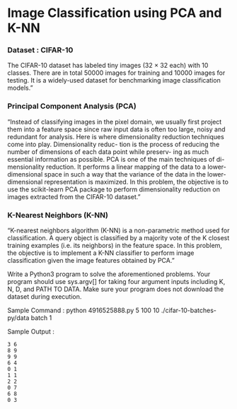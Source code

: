 # Image Classification using PCA and K-NN

### Dataset : CIFAR-10
The CIFAR-10 dataset has labeled tiny images (32 × 32 each) with 10 classes. There are in total 50000 images for training and 10000 images for testing. It is a widely-used dataset for benchmarking image classification models.”


### Principal Component Analysis (PCA)
“Instead of classifying images in the pixel domain, we usually first project them into a feature space since raw input data is often too large, noisy and redundant for analysis. Here is where dimensionality reduction techniques come into play. Dimensionality reduc- tion is the process of reducing the number of dimensions of each data point while preserv- ing as much essential information as possible. PCA is one of the main techniques of di- mensionality reduction. It performs a linear mapping of the data to a lower-dimensional space in such a way that the variance of the data in the lower-dimensional representation is maximized. In this problem, the objective is to use the scikit-learn PCA package to perform dimensionality reduction on images extracted from the CIFAR-10 dataset.”


### K-Nearest Neighbors (K-NN)
“K-nearest neighbors algorithm (K-NN) is a non-parametric method used for classification. A query object is classified by a majority vote of the K closest training examples (i.e. its neighbors) in the feature space. In this problem, the objective is to implement a K-NN classifier to perform image classification given the image features obtained by PCA.”


Write a Python3 program to solve the aforementioned problems. Your program should use sys.argv[] for taking four argument inputs including K, N, D, and PATH TO DATA. Make sure your program does not download the dataset during execution.


Sample Command : python 4916525888.py 5 100 10 ./cifar-10-batches-py/data batch 1

Sample Output :
                                                                                                                                                         
    3 6
    8 9
    9 9
    6 4
    0 1
    1 1
    2 2
    0 7
    6 8
    0 3                                               
